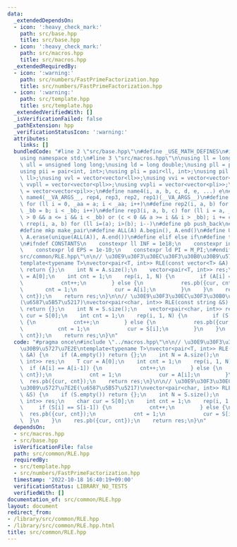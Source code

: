 ```yaml
---
data:
  _extendedDependsOn:
  - icon: ':heavy_check_mark:'
    path: src/base.hpp
    title: src/base.hpp
  - icon: ':heavy_check_mark:'
    path: src/macros.hpp
    title: src/macros.hpp
  _extendedRequiredBy:
  - icon: ':warning:'
    path: src/numbers/FastPrimeFactorization.hpp
    title: src/numbers/FastPrimeFactorization.hpp
  - icon: ':warning:'
    path: src/template.hpp
    title: src/template.hpp
  _extendedVerifiedWith: []
  _isVerificationFailed: false
  _pathExtension: hpp
  _verificationStatusIcon: ':warning:'
  attributes:
    links: []
  bundledCode: "#line 2 \"src/base.hpp\"\n#define _USE_MATH_DEFINES\n#include <bits/stdc++.h>\n\
    using namespace std;\n#line 3 \"src/macros.hpp\"\n\nusing ll = long long;\nusing\
    \ ull = unsigned long long;\nusing ld = long double;\nusing pll = pair<ll, ll>;\n\
    using pii = pair<int, int>;\nusing pli = pair<ll, int>;\nusing pil = pair<int,\
    \ ll>;\nusing vvl = vector<vector<ll>>;\nusing vvi = vector<vector<int>>;\nusing\
    \ vvpll = vector<vector<pll>>;\nusing vvpli = vector<vector<pli>>;\nusing vvpil\
    \ = vector<vector<pil>>;\n#define name4(i, a, b, c, d, e, ...) e\n#define rep(...)\
    \ name4(__VA_ARGS__, rep4, rep3, rep2, rep1)(__VA_ARGS__)\n#define rep1(i, a)\
    \ for (ll i = 0, _aa = a; i < _aa; i++)\n#define rep2(i, a, b) for (ll i = a,\
    \ _bb = b; i < _bb; i++)\n#define rep3(i, a, b, c) for (ll i = a, _bb = b; (c\
    \ > 0 && a <= i && i < _bb) or (c < 0 && a >= i && i > _bb); i += c)\n#define\
    \ rrep(i, a, b) for (ll i=(a); i>(b); i--)\n#define pb push_back\n#define eb emplace_back\n\
    #define mkp make_pair\n#define ALL(A) A.begin(), A.end()\n#define UNIQUE(A) sort(ALL(A)),\
    \ A.erase(unique(ALL(A)), A.end())\n#define elif else if\n#define tostr to_string\n\
    \n#ifndef CONSTANTS\n    constexpr ll INF = 1e18;\n    constexpr int MOD = 1000000007;\n\
    \    constexpr ld EPS = 1e-10;\n    constexpr ld PI = M_PI;\n#endif\n#line 3 \"\
    src/common/RLE.hpp\"\n\n// \u30E9\u30F3\u30EC\u30F3\u30B0\u30B9\u5727\u7E2E\n\
    template<typename T>\nvector<pair<T, int>> RLE(const vector<T> &A) {\n    if (A.empty())\
    \ return {};\n    int N = A.size();\n    vector<pair<T, int>> res;\n    T cur\
    \ = A[0];\n    int cnt = 1;\n    rep(i, 1, N) {\n        if (A[i] == A[i-1]) {\n\
    \            cnt++;\n        } else {\n            res.pb({cur, cnt});\n     \
    \       cnt = 1;\n            cur = A[i];\n        }\n    }\n    res.pb({cur,\
    \ cnt});\n    return res;\n}\n\n// \u30E9\u30F3\u30EC\u30F3\u30B0\u30B9\u5727\u7E2E\
    (\u6587\u5B57\u5217)\nvector<pair<char, int>> RLE(const string &S) {\n    if (S.empty())\
    \ return {};\n    int N = S.size();\n    vector<pair<char, int>> res;\n    char\
    \ cur = S[0];\n    int cnt = 1;\n    rep(i, 1, N) {\n        if (S[i] == S[i-1])\
    \ {\n            cnt++;\n        } else {\n            res.pb({cur, cnt});\n \
    \           cnt = 1;\n            cur = S[i];\n        }\n    }\n    res.pb({cur,\
    \ cnt});\n    return res;\n}\n"
  code: "#pragma once\n#include \"../macros.hpp\"\n\n// \u30E9\u30F3\u30EC\u30F3\u30B0\
    \u30B9\u5727\u7E2E\ntemplate<typename T>\nvector<pair<T, int>> RLE(const vector<T>\
    \ &A) {\n    if (A.empty()) return {};\n    int N = A.size();\n    vector<pair<T,\
    \ int>> res;\n    T cur = A[0];\n    int cnt = 1;\n    rep(i, 1, N) {\n      \
    \  if (A[i] == A[i-1]) {\n            cnt++;\n        } else {\n            res.pb({cur,\
    \ cnt});\n            cnt = 1;\n            cur = A[i];\n        }\n    }\n  \
    \  res.pb({cur, cnt});\n    return res;\n}\n\n// \u30E9\u30F3\u30EC\u30F3\u30B0\
    \u30B9\u5727\u7E2E(\u6587\u5B57\u5217)\nvector<pair<char, int>> RLE(const string\
    \ &S) {\n    if (S.empty()) return {};\n    int N = S.size();\n    vector<pair<char,\
    \ int>> res;\n    char cur = S[0];\n    int cnt = 1;\n    rep(i, 1, N) {\n   \
    \     if (S[i] == S[i-1]) {\n            cnt++;\n        } else {\n          \
    \  res.pb({cur, cnt});\n            cnt = 1;\n            cur = S[i];\n      \
    \  }\n    }\n    res.pb({cur, cnt});\n    return res;\n}\n"
  dependsOn:
  - src/macros.hpp
  - src/base.hpp
  isVerificationFile: false
  path: src/common/RLE.hpp
  requiredBy:
  - src/template.hpp
  - src/numbers/FastPrimeFactorization.hpp
  timestamp: '2022-10-18 16:40:19+09:00'
  verificationStatus: LIBRARY_NO_TESTS
  verifiedWith: []
documentation_of: src/common/RLE.hpp
layout: document
redirect_from:
- /library/src/common/RLE.hpp
- /library/src/common/RLE.hpp.html
title: src/common/RLE.hpp
---
```

